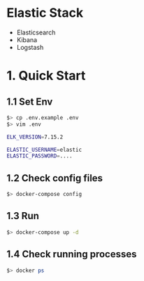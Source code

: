 # Elastic Stack

- Elasticsearch
- Kibana
- Logstash

# 1. Quick Start
## 1.1 Set Env
~~~bash
$> cp .env.example .env
$> vim .env

ELK_VERSION=7.15.2

ELASTIC_USERNAME=elastic
ELASTIC_PASSWORD=....
~~~

## 1.2 Check config files
~~~bash
$> docker-compose config
~~~

## 1.3 Run
~~~bash
$> docker-compose up -d
~~~

## 1.4 Check running processes
~~~bash
$> docker ps
~~~
